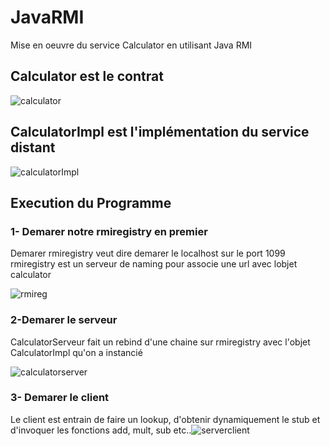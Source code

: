 # JavaRMI
Mise en oeuvre du service Calculator en utilisant Java RMI
## Calculator est le contrat
![calculator](https://user-images.githubusercontent.com/88480955/152702608-e7f73280-6316-4268-a6eb-2ef91ce7b45d.PNG)
## CalculatorImpl est l'implémentation du service distant
![calculatorImpl](https://user-images.githubusercontent.com/88480955/152702637-17f47f93-ec51-4452-9699-0dad4d7ea9ab.PNG)
## Execution du Programme 
### 1-  Demarer notre rmiregistry en premier 
Demarer rmiregistry veut dire demarer le localhost sur le port 1099
rmiregistry est un serveur de naming pour associe une url avec lobjet calculator 

![rmireg](https://user-images.githubusercontent.com/88480955/152702525-3893b3d4-a3eb-4e02-a5a3-303674e0aeef.PNG)

### 2-Demarer le serveur
CalculatorServeur fait un rebind d'une chaine sur rmiregistry avec l'objet CalculatorImpl qu'on a instancié

![calculatorserver](https://user-images.githubusercontent.com/88480955/152702555-f6010cbc-b3d8-4da9-b87c-75fd6e1e8725.PNG)

### 3- Demarer le client
Le client est entrain de faire un lookup, d'obtenir dynamiquement le stub et d'invoquer les fonctions add, mult, sub etc..![serverclient](https://user-images.githubusercontent.com/88480955/152702540-ecbedcdd-a4e9-4bda-8dec-fc2764744178.PNG)

